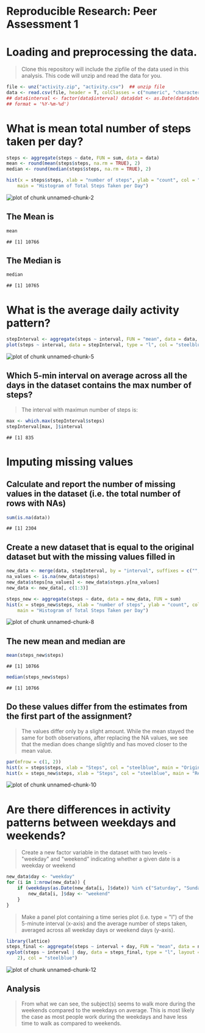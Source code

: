 # Reproducible Research: Peer Assessment 1


# Loading and preprocessing the data.
> Clone this repository will include the zipfile of the data used in this analysis. 
> This code will unzip and read the data for you. 


```r
file <- unz("activity.zip", "activity.csv")  ## unzip file
data <- read.csv(file, header = T, colClasses = c("numeric", "character", "numeric"))
## data$interval <- factor(data$interval) data$dat <- as.Date(data$date,
## format = '%Y-%m-%d')
```




# What is mean total number of steps taken per day?

```r
steps <- aggregate(steps ~ date, FUN = sum, data = data)
mean <- round(mean(steps$steps, na.rm = TRUE), 2)
median <- round(median(steps$steps, na.rm = TRUE), 2)

hist(x = steps$steps, xlab = "number of steps", ylab = "count", col = "steelblue", 
    main = "Histogram of Total Steps Taken per Day")
```

![plot of chunk unnamed-chunk-2](figure/unnamed-chunk-2.png) 


## The Mean is

```r
mean
```

```
## [1] 10766
```


## The Median is

```r
median
```

```
## [1] 10765
```





# What is the average daily activity pattern?

```r
stepInterval <- aggregate(steps ~ interval, FUN = "mean", data = data, na.rm = TRUE)
plot(steps ~ interval, data = stepInterval, type = "l", col = "steelblue")
```

![plot of chunk unnamed-chunk-5](figure/unnamed-chunk-5.png) 



## Which 5-min interval on average across all the days in the dataset contains the max number of steps?
> The interval with maximun number of steps is: 


```r
max <- which.max(stepInterval$steps)
stepInterval[max, ]$interval
```

```
## [1] 835
```




# Imputing missing values
## Calculate and report the number of missing values in the dataset (i.e. the total number of rows with NAs)

```r
sum(is.na(data))
```

```
## [1] 2304
```


## Create a new dataset that is equal to the original dataset but with the missing values filled in

```r
new_data <- merge(data, stepInterval, by = "interval", suffixes = c("", ".y"))
na_values <- is.na(new_data$steps)
new_data$steps[na_values] <- new_data$steps.y[na_values]
new_data <- new_data[, c(1:3)]

steps_new <- aggregate(steps ~ date, data = new_data, FUN = sum)
hist(x = steps_new$steps, xlab = "number of steps", ylab = "count", col = "steelblue", 
    main = "Histogram of Total Steps Taken per Day")
```

![plot of chunk unnamed-chunk-8](figure/unnamed-chunk-8.png) 


## The new mean and median are

```r
mean(steps_new$steps)
```

```
## [1] 10766
```

```r
median(steps_new$steps)
```

```
## [1] 10766
```


## Do these values differ from the estimates from the first part of the assignment?
> The values differ only by a slight amount. While the mean stayed the same for both 
> observations, after replacing the NA values, we see that the median does change 
> slightly and has moved closer to the mean value. 


```r
par(mfrow = c(1, 2))
hist(x = steps$steps, xlab = "Steps", col = "steelblue", main = "Original with NAs")
hist(x = steps_new$steps, xlab = "Steps", col = "steelblue", main = "Replaced NAs")
```

![plot of chunk unnamed-chunk-10](figure/unnamed-chunk-10.png) 






# Are there differences in activity patterns between weekdays and weekends?

> Create a new factor variable in the dataset with two levels - "weekday" and "weekend"
> indicating whether a given date is a weekday or weekend 


```r
new_data$day <- "weekday"
for (i in 1:nrow(new_data)) {
    if (weekdays(as.Date(new_data[i, ]$date)) %in% c("Saturday", "Sunday")) {
        new_data[i, ]$day <- "weekend"
    }
}
```



> Make a panel plot containing a time series plot (i.e. type = "l") of the 5-minute interval 
> (x-axis) and the average number of steps taken, 
> averaged across all weekday days or weekend days (y-axis).


```r
library(lattice)
steps_final <- aggregate(steps ~ interval + day, FUN = "mean", data = new_data)
xyplot(steps ~ interval | day, data = steps_final, type = "l", layout = c(1, 
    2), col = "steelblue")
```

![plot of chunk unnamed-chunk-12](figure/unnamed-chunk-12.png) 



## Analysis
> From what we can see, the subject(s) seems to walk more during the weekends
> compared to the weekdays on average. This is most likely the case
> as most people work during the weekdays and have less time to walk as 
> compared to weekends. 

